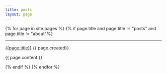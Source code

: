 ```yaml
---
title: posts
layout: page
---
```


{% for page in site.pages %}
{% if page.title and page.title != "posts" and page.title != "about"%}


---

[{{page.title}}]({{page.url}})  {{ page.created}}

{{ page.content }}


{% endif %}
{% endfor %}
